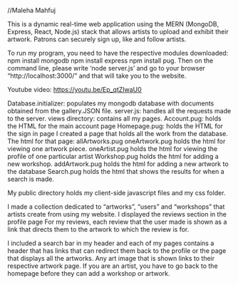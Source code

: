 //Maleha Mahfuj

This is a dynamic real-time web application using the MERN (MongoDB, Express, React, Node.js) stack that allows artists to upload and exhibit their artwork. Patrons can securely sign up, like and follow artists.

To run my program, you need to have the respective modules downloaded:
npm install mongodb
npm install express
npm install pug. 
Then on the command line, please write ‘node server.js’ and go to your browser “http://localhost:3000/” and that will take you to the website.

Youtube video: https://youtu.be/Ep_qtZIwaU0

Database.initializer: populates my mongodb database with documents obtained from the gallery.JSON file.
server.js: handles all the requests made to the server.
views directory: contains all my pages.
Account.pug: holds the HTML for the main account page
Homepage.pug: holds the HTML for the sign in page
I created a page that holds all the work from the database. The html for that page:
allArtworks.pug
oneArtwork.pug holds the html for viewing one artwork piece.
oneArtist.pug holds the html for viewing the profile of one particular artist
Workshop.pug holds the html for adding a new workshop.
addArtwork.pug holds the html for adding a new artwork to the database
Search.pug holds the html that shows the results for when a search is made.

My public directory holds my client-side javascript files and my css folder.

I made a collection dedicated to “artworks”, “users” and “workshops” that artists create
from using my website. I displayed the reviews section in the profile page For my reviews, each review that the user made is shown as a link that directs them to the artwork to which the review is for.

I included a search bar in my header and each of my pages contains a header that has links that can redirect them back to the profile or the page that displays all the artworks.
Any art image that is shown links to their respective artwork page.
If you are an artist, you have to go back to the homepage before they can add a workshop or artwork. 
 
 
